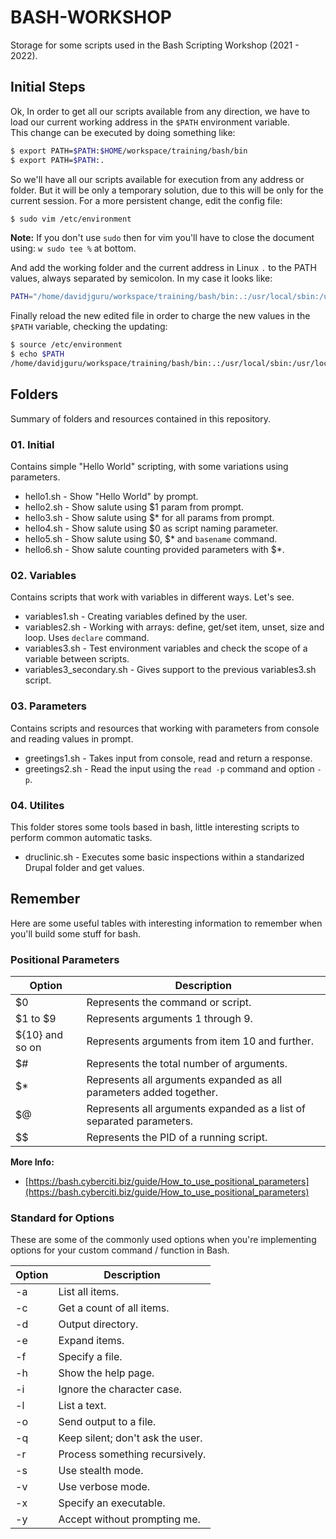 # BASH-WORKSHOP
Storage for some scripts used in the Bash Scripting Workshop (2021 - 2022).   

## Initial Steps 
Ok, In order to get all our scripts available from any direction, we have to load our current working address in the `$PATH` environment variable.   
This change can be executed by doing something like:   

```bash
$ export PATH=$PATH:$HOME/workspace/training/bash/bin
$ export PATH=$PATH:.
```
So we'll have all our scripts available for execution from any address or folder. But it will be only a temporary solution, due to this will be only for the current session. For a more persistent change, edit the config file:  

```bash
$ sudo vim /etc/environment
```
**Note:** If you don't use `sudo` then for vim you'll have to close the document using: `w sudo tee %` at bottom.  

And add the working folder and the current address in Linux ` . ` to the PATH values, always separated by semicolon. In my case it looks like:  

```bash
PATH="/home/davidjguru/workspace/training/bash/bin:.:/usr/local/sbin:/usr/local/bin:/usr/sbin:/usr/bin:/sbin:/bin:/usr/games:/usr/local/games:/snap/bin"
```

Finally reload the new edited file in order to charge the new values in the `$PATH` variable, checking the updating:  

```bash
$ source /etc/environment
$ echo $PATH
/home/davidjguru/workspace/training/bash/bin:.:/usr/local/sbin:/usr/local/bin:/usr/sbin:/usr/bin:/sbin:/bin:/usr/games:/usr/local/games:/snap/bin
```

## Folders 

Summary of folders and resources contained in this repository.  

### 01. Initial 

Contains simple "Hello World" scripting, with some variations using parameters. 
  * hello1.sh - Show "Hello World" by prompt.
  * hello2.sh - Show salute using $1 param from prompt.
  * hello3.sh - Show salute using $* for all params from prompt.
  * hello4.sh - Show salute using $0 as script naming parameter.
  * hello5.sh - Show salute using $0, $* and `basename` command.
  * hello6.sh - Show salute counting provided parameters with $*.

### 02. Variables

Contains scripts that work with variables in different ways. Let's see.     
  * variables1.sh - Creating variables defined by the user.   
  * variables2.sh - Working with arrays: define, get/set item, unset, size and loop. Uses `declare` command.
  * variables3.sh - Test environment variables and check the scope of a variable between scripts.
  * variables3_secondary.sh - Gives support to the previous variables3.sh script.     

### 03. Parameters

Contains scripts and resources that working with parameters from console and reading values in prompt. 
  * greetings1.sh - Takes input from console, read and return a response.  
  * greetings2.sh - Read the input using the `read -p` command and option `-p`.  

### 04. Utilites

This folder stores some tools based in bash, little interesting scripts to perform common automatic tasks.  
  * druclinic.sh - Executes some basic inspections within a standarized Drupal folder and get values.  

## Remember
Here are some useful tables with interesting information to remember when you'll build some stuff for bash.  

### Positional Parameters

| Option | Description |
--------|-------------|
| $0 | Represents the command or script. |
| $1 to $9 | Represents arguments 1 through 9. |
| ${10} and so on| Represents arguments from item 10 and further. |
| $# | Represents the total number of arguments. |
| $* | Represents all arguments expanded as all parameters added together. |
| $@ | Represents all arguments expanded as a list of separated parameters. |
| $$ | Represents the PID of a running script. |

**More Info:**  
  * [https://bash.cyberciti.biz/guide/How_to_use_positional_parameters](https://bash.cyberciti.biz/guide/How_to_use_positional_parameters)  

### Standard for Options  

These are some of the commonly used options when you're implementing options for your custom command / function in Bash. 

| Option | Description |
--------|-------------|
| -a | List all items. |
| -c | Get a count of all items. |
| -d | Output directory. |
| -e | Expand items. |
| -f | Specify a file. |
| -h | Show the help page. |
| -i | Ignore the character case. |
| -l | List a text. |
| -o | Send output to a file. |
| -q | Keep silent; don't ask the user. |
| -r | Process something recursively. |
| -s | Use stealth mode. |
| -v | Use verbose mode. |
| -x | Specify an executable. |
| -y | Accept without prompting me. |